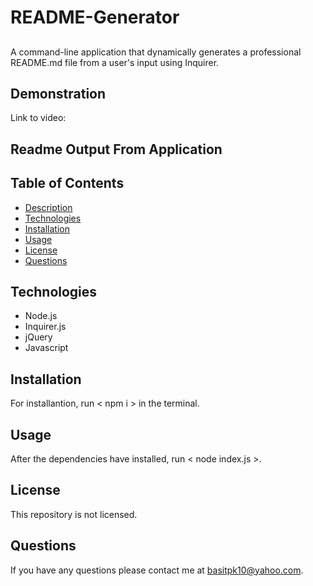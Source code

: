 # README-Generator

##
A command-line application that dynamically generates a professional README.md file from a user's input using Inquirer.

## Demonstration
Link to video: 

## Readme Output From Application

## Table of Contents
* [Description](#description)
* [Technologies](#technologies)
* [Installation](#installation)
* [Usage](#usage)
* [License](#license)
* [Questions](#questions)

## Technologies
* Node.js
* Inquirer.js
* jQuery
* Javascript

## Installation
For installantion, run < npm i > in the terminal.

## Usage
After the dependencies have installed, run < node index.js >.

## License
This repository is not licensed.

## Questions
If you have any questions please contact me at [basitpk10@yahoo.com](mailto:basitpk10@yahoo.com).
